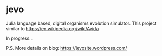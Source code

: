 # jevo
Julia language based, digital organisms evolution simulator. This project similar to https://en.wikipedia.org/wiki/Avida

In progress...

P.S. More details on blog: https://jevosite.wordpress.com/